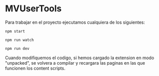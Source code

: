 # MVUserTools

Para trabajar en el proyecto ejecutamos cualquiera de los siguientes:
```
npm start

npm run watch

npm run dev
```

Cuando modifiquemos el codigo, si hemos cargado la extension en modo "unpacked", se volvera a compilar y recargara las paginas en las que funcionen los content scripts.
